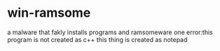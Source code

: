 # win-ramsome
a malware that fakly installs programs
and ramsomeware
one error:this program is not created as c++
this thing is created as notepad
